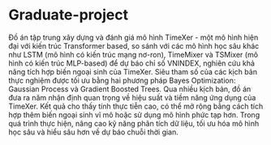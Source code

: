 # Graduate-project
Đồ án tập trung xây dựng và đánh giá mô hình TimeXer - một mô hình hiện đại với kiến trúc Transformer based, so sánh với các mô hình học sâu khác như LSTM (mô hình có kiến trúc mạng nơ-ron), TimeMixer và TSMixer (mô hình có kiến trúc MLP-based) để dự báo chỉ số VNINDEX, nghiên cứu khả năng tích hợp biến ngoại sinh của TimeXer. 
Siêu tham số của các kịch bản thực nghiệm được tối ưu bằng hai phương pháp Bayes Optimization: Gaussian Process và Gradient Boosted Trees. 
Qua nhiều kịch bản, đồ án đưa ra năm nhận định quan trọng về hiệu suất và tiềm năng ứng dụng của TimeXer. Kết quả cho thấy tính thực tiễn cao, có thể mở rộng bằng cách tích hợp thêm biến ngoại sinh vĩ mô hoặc sử dụng mô hình phức tạp hơn. Trong quá trình thực hiện, nâng cao kỹ năng phân tích dữ liệu, tối ưu hóa mô hình học sâu và hiểu sâu hơn về dự báo chuỗi thời gian.